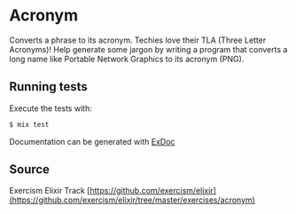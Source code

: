# Acronym

Converts a phrase to its acronym. Techies love their TLA (Three Letter Acronyms)! Help generate some jargon by writing a program that converts a long name like Portable Network Graphics to its acronym (PNG).

## Running tests

Execute the tests with:

```bash
$ mix test
```

Documentation can be generated with [ExDoc](https://github.com/elixir-lang/ex_doc)

## Source

Exercism Elixir Track [https://github.com/exercism/elixir](https://github.com/exercism/elixir/tree/master/exercises/acronym)
